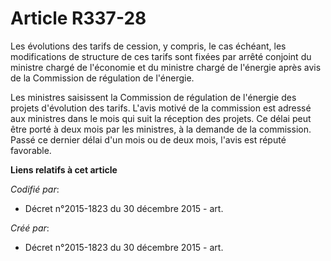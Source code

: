 # Article R337-28

Les évolutions des tarifs de cession, y compris, le cas échéant, les modifications de structure de ces tarifs sont fixées par
arrêté conjoint du ministre chargé de l'économie et du ministre chargé de l'énergie après avis de la Commission de régulation
de l'énergie.

Les ministres saisissent la Commission de régulation de l'énergie des projets d'évolution des tarifs. L'avis motivé de la
commission est adressé aux ministres dans le mois qui suit la réception des projets. Ce délai peut être porté à deux mois par
les ministres, à la demande de la commission. Passé ce dernier délai d'un mois ou de deux mois, l'avis est réputé favorable.

**Liens relatifs à cet article**

_Codifié par_:

  - Décret n°2015-1823 du 30 décembre 2015 - art.

_Créé par_:

  - Décret n°2015-1823 du 30 décembre 2015 - art.
